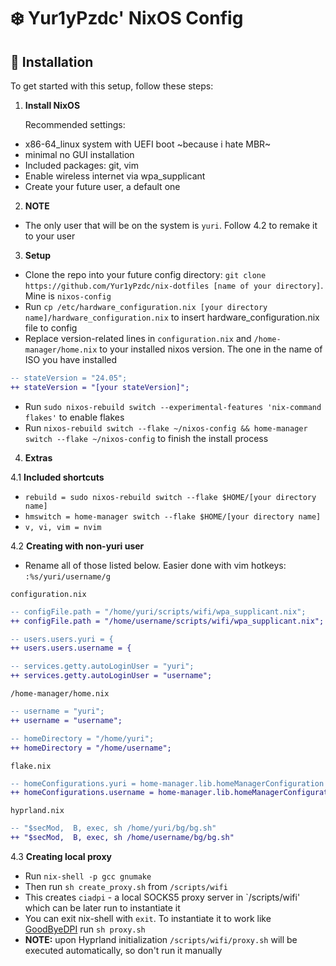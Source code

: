 # ❄️ Yur1yPzdc' NixOS Config

## 🚀 Installation

To get started with this setup, follow these steps:

1. **Install NixOS**
   
   Recommended settings:
- x86-64_linux system with UEFI boot ~because i hate MBR~
- minimal no GUI installation
- Included packages: git, vim
- Enable wireless internet via wpa_supplicant
- Create your future user, a default one

2. **NOTE**
- The only user that will be on the system is `yuri`. Follow 4.2 to remake it to your user

3. **Setup**
- Clone the repo into your future config directory: `git clone https://github.com/Yur1yPzdc/nix-dotfiles [name of your directory]`. Mine is `nixos-config`
- Run `cp /etc/hardware_configuration.nix [your directory name]/hardware_configuration.nix` to insert hardware_configuration.nix file to config
- Replace version-related lines in `configuration.nix` and `/home-manager/home.nix` to your installed nixos version. The one in the name of ISO you have installed
```diff
-- stateVersion = "24.05";
++ stateVersion = "[your stateVersion]";
```
- Run `sudo nixos-rebuild switch --experimental-features 'nix-command flakes'` to enable flakes
- Run `nixos-rebuild switch --flake ~/nixos-config && home-manager switch --flake ~/nixos-config` to finish the install process

4. **Extras**
  
  4.1 **Included shortcuts**
- `rebuild = sudo nixos-rebuild switch --flake $HOME/[your directory name]`
- `hmswitch = home-manager switch --flake $HOME/[your directory name]`
- `v, vi, vim = nvim`

4.2 **Creating with non-yuri user**
- Rename all of those listed below. Easier done with vim hotkeys: `:%s/yuri/username/g`

`configuration.nix`
```diff
-- configFile.path = "/home/yuri/scripts/wifi/wpa_supplicant.nix";
++ configFile.path = "/home/username/scripts/wifi/wpa_supplicant.nix";

-- users.users.yuri = {
++ users.users.username = {

-- services.getty.autoLoginUser = "yuri";
++ services.getty.autoLoginUser = "username";
```

`/home-manager/home.nix`
```diff
-- username = "yuri";
++ username = "username";

-- homeDirectory = "/home/yuri";
++ homeDirectory = "/home/username";
```

`flake.nix`
```diff
-- homeConfigurations.yuri = home-manager.lib.homeManagerConfiguration {
++ homeConfigurations.username = home-manager.lib.homeManagerConfiguration {
```

`hyprland.nix`
```diff
-- "$secMod,  B, exec, sh /home/yuri/bg/bg.sh"
++ "$secMod,  B, exec, sh /home/username/bg/bg.sh"
```

  4.3 **Creating local proxy**
- Run `nix-shell -p gcc gnumake`
- Then run `sh create_proxy.sh` from `/scripts/wifi`
- This creates `ciadpi` - a local SOCKS5 proxy server in `/scripts/wifi' which can be later run to instantiate it 
- You can exit nix-shell with `exit`. To instantiate it to work like [GoodByeDPI](https://github.com/ValdikSS/GoodbyeDPI) run `sh proxy.sh`
- **NOTE:** upon Hyprland initialization `/scripts/wifi/proxy.sh` will be executed automatically, so don't run it manually
